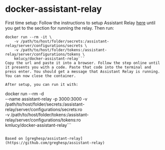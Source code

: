 # docker-assistant-relay

First time setup:
Follow the instructions to setup Assistant Relay [here](https://github.com/greghesp/assistant-relay) until you get to the section for running the relay. Then run:
```
docker run --rm -it \
    -v /path/to/host/folder/secrets:/assistant-relay/server/configurations/secrets \
    -v /path/to/host/folder/tokens:/assistant-relay/server/configurations/tokens \
    kmlucy/docker-assistant-relay```
Copy the url and paste it into a browser. Follow the step online until it presents you with a code. Paste that code into the terminal and press enter. You should get a message that Assistant Relay is running. You can now close the container.

After setup, you can run it with:
```
docker run --rm -d \
    --name assistant-relay -p 3000:3000
    -v /path/to/host/folder/secrets:/assistant-relay/server/configurations/secrets:ro \
    -v /path/to/host/folder/tokens:/assistant-relay/server/configurations/tokens:ro \
    kmlucy/docker-assistant-relay```
```

Based on [greghesp/assistant-relay](https://github.com/greghesp/assistant-relay)
